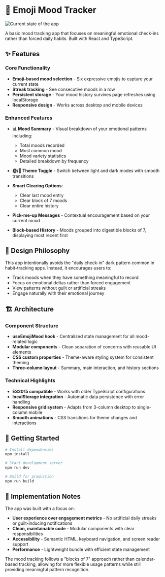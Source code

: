 # 🌈 Emoji Mood Tracker

![Current state of the app](https://github.com/user-attachments/assets/c3e946c7-24b7-45e4-adf7-4e364cb7431a)

A basic mood tracking app that focuses on meaningful emotional check-ins rather than forced daily habits. Built with React and TypeScript.

## ✨ Features

### Core Functionality
- **Emoji-based mood selection** - Six expressive emojis to capture your current state
- **Streak tracking** - See consecutive moods in a row
- **Persistent storage** - Your mood history survives page refreshes using localStorage
- **Responsive design** - Works across desktop and mobile devices

### Enhanced Features
- **📊 Mood Summary** - Visual breakdown of your emotional patterns including:
  - Total moods recorded
  - Most common mood
  - Mood variety statistics
  - Detailed breakdown by frequency

- **🌞/🌙 Theme Toggle** - Switch between light and dark modes with smooth transitions

- **Smart Clearing Options**:
  - Clear last mood entry
  - Clear block of 7 moods
  - Clear entire history

- **Pick-me-up Messages** - Contextual encouragement based on your current mood

- **Block-based History** - Moods grouped into digestible blocks of 7, displaying most recent first

## 🎯 Design Philosophy

This app intentionally avoids the "daily check-in" dark pattern common in habit-tracking apps. Instead, it encourages users to:

- Track moods when they have something meaningful to record
- Focus on emotional deltas rather than forced engagement
- View patterns without guilt or artificial streaks
- Engage naturally with their emotional journey

## 🏗️ Architecture

### Component Structure
- **useEmojiMood hook** - Centralized state management for all mood-related logic
- **Modular components** - Clean separation of concerns with reusable UI elements
- **CSS custom properties** - Theme-aware styling system for consistent theming
- **Three-column layout** - Summary, main interaction, and history sections

### Technical Highlights
- **ES2015 compatible** - Works with older TypeScript configurations
- **localStorage integration** - Automatic data persistence with error handling
- **Responsive grid system** - Adapts from 3-column desktop to single-column mobile
- **Smooth animations** - CSS transitions for theme changes and interactions

## 🚀 Getting Started

```bash
# Install dependencies
npm install

# Start development server
npm run dev

# Build for production
npm run build
```

## 🔧 Implementation Notes

The app was built with a focus on:
- **User experience over engagement metrics** - No artificial daily streaks or guilt-inducing notifications
- **Clean, maintainable code** - Modular components with clear responsibilities
- **Accessibility** - Semantic HTML, keyboard navigation, and screen reader support
- **Performance** - Lightweight bundle with efficient state management

The mood tracking follows a "blocks of 7" approach rather than calendar-based tracking, allowing for more flexible usage patterns while still providing meaningful pattern recognition.